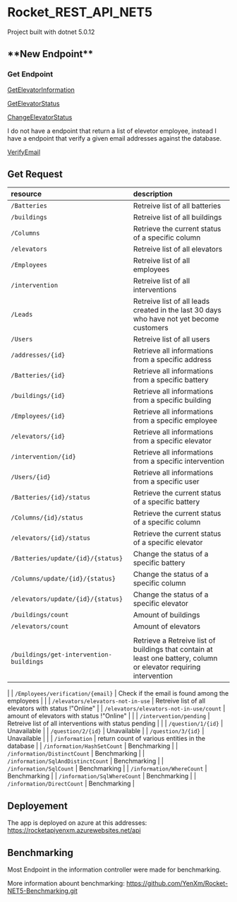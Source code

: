 # Rocket_REST_API_NET5

Project built with dotnet 5.0.12

## \***\*New Endpoint\*\***

### **Get** **Endpoint**

[GetElevatorInformation](https://github.com/YenXm/Rocket-Net5/blob/2da1a3a7033111debd3359cc337deef0789e10d4/Controllers/informationsController.cs#L33)

[GetElevatorStatus](https://github.com/YenXm/Rocket-Net5/blob/59c4abb9d96772d1524643d6ae67f5fa151c0588/Controllers/ElevatorsController.cs#L57)

[ChangeElevatorStatus](https://github.com/YenXm/Rocket-Net5/blob/59c4abb9d96772d1524643d6ae67f5fa151c0588/Controllers/ElevatorsController.cs#L93)

I do not have a endpoint that return a list of elevetor employee, instead I have a endpoint that verify a given email addresses against the database.

[VerifyEmail](https://github.com/YenXm/Rocket-Net5/blob/ba24e20a6aea0979aef08adb670dbcfd04007993/Controllers/EmployeesController.cs#L104)

## Get Request

| resource                                | description                                                                                                        |
| :-------------------------------------- | :----------------------------------------------------------------------------------------------------------------- |
| `/Batteries`                            | Retreive list of all batteries                                                                                     |
| `/buildings`                            | Retreive list of all buildings                                                                                     |
| `/Columns`                              | Retrieve the current status of a specific column                                                                   |
| `/elevators`                            | Retreive list of all elevators                                                                                     |
| `/Employees`                            | Retreive list of all employees                                                                                     |
| `/intervention`                         | Retreive list of all interventions                                                                                 |
| `/Leads`                                | Retreive list of all leads created in the last 30 days who have not yet become customers                           |
| `/Users`                                | Retreive list of all users                                                                                         |
| `/addresses/{id}`                       | Retrieve all informations from a specific address                                                                  |
| `/Batteries/{id}`                       | Retrieve all informations from a specific battery                                                                  |
| `/buildings/{id}`                       | Retrieve all informations from a specific building                                                                 |
| `/Employees/{id}`                       | Retrieve all informations from a specific employee                                                                 |
| `/elevators/{id}`                       | Retrieve all informations from a specific elevator                                                                 |
| `/intervention/{id}`                    | Retrieve all informations from a specific intervention                                                             |
| `/Users/{id}`                           | Retrieve all informations from a specific user                                                                     |
| `/Batteries/{id}/status`                | Retrieve the current status of a specific battery                                                                  |
| `/Columns/{id}/status`                  | Retrieve the current status of a specific column                                                                   |
| `/elevators/{id}/status`                | Retrieve the current status of a specific elevator                                                                 |
| `/Batteries/update/{id}/{status}`       | Change the status of a specific battery                                                                            |
| `/Columns/update/{id}/{status}`         | Change the status of a specific column                                                                             |
| `/elevators/update/{id}/{status}`       | Change the status of a specific elevator                                                                           |
| `/buildings/count`                      | Amount of buildings                                                                                                |
| `/elevators/count`                      | Amount of elevators                                                                                                |
|                                         |
| `/buildings/get-intervention-buildings` | Retrieve a Retreive list of buildings that contain at least one battery, column or elevator requiring intervention |
|
| `/Employees/verification/{email}`       | Check if the email is found among the employees                                                                    |
|
| `/elevators/elevators-not-in-use`       | Retreive list of all elevators with status !"Online"                                                               |
| `/elevators/elevators-not-in-use/count` | amount of elevators with status !"Online"                                                                          |
|
| `/intervention/pending`                 | Retreive list of all interventions with status pending                                                             |
|
| `/question/1/{id}`                      | Unavailable                                                                                                        |
| `/question/2/{id}`                      | Unavailable                                                                                                        |
| `/question/3/{id}`                      | Unavailable                                                                                                        |
|
| `/information`                          | return count of various entities in the database                                                                   |
| `/information/HashSetCount`             | Benchmarking                                                                                                       |
| `/information/DistinctCount`            | Benchmarking                                                                                                       |
| `/information/SqlAndDistinctCount`      | Benchmarking                                                                                                       |
| `/information/SqlCount`                 | Benchmarking                                                                                                       |
| `/information/WhereCount`               | Benchmarking                                                                                                       |
| `/information/SqlWhereCount`            | Benchmarking                                                                                                       |
| `/information/DirectCount`              | Benchmarking                                                                                                       |

## Deployement

The app is deployed on azure at this addresses: https://rocketapiyenxm.azurewebsites.net/api

## Benchmarking

Most Endpoint in the information controller were made for benchmarking.

More information abount benchmarking: https://github.com/YenXm/Rocket-NET5-Benchmarking.git
